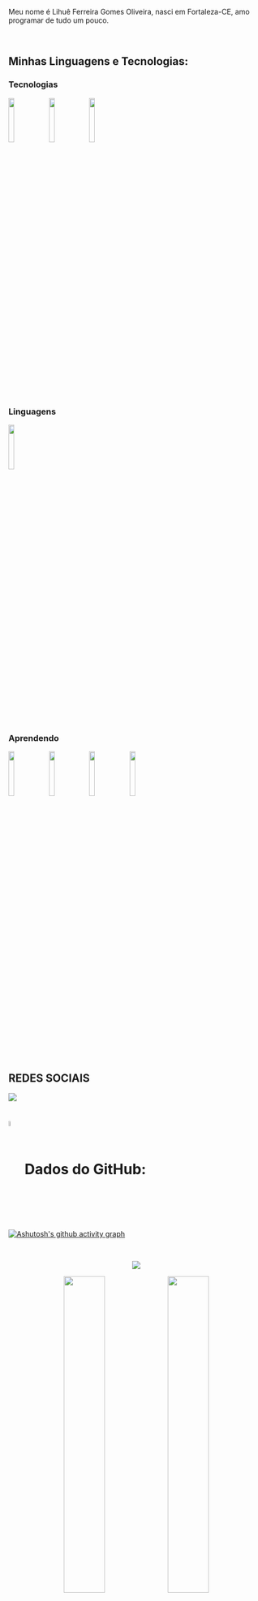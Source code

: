 <p>

  Meu nome é Lihuê Ferreira Gomes Oliveira, nasci em Fortaleza-CE, amo programar de tudo um pouco.
</p>
<br>

## Minhas Linguagens e Tecnologias:

### Tecnologias
<div>
  <img width=15% src="https://cdn.jsdelivr.net/gh/devicons/devicon/icons/arduino/arduino-original.svg"/>
  <img width=15% src="https://cdn.jsdelivr.net/gh/devicons/devicon/icons/html5/html5-original.svg"/>
  <img width=15% src="https://cdn.jsdelivr.net/gh/devicons/devicon/icons/vscode/vscode-original.svg"/>
</div>

### Linguagens
<div>
  <img width=15% src="https://cdn.jsdelivr.net/gh/devicons/devicon/icons/python/python-original.svg"/>
</div>

### Aprendendo
<div>
  <img width=15% src="https://cdn.jsdelivr.net/gh/devicons/devicon/icons/c/c-original.svg"/>
  <img width=15% src="https://cdn.jsdelivr.net/gh/devicons/devicon/icons/windows8/windows8-original.svg"/>
  <img width=15% src="https://cdn.jsdelivr.net/gh/devicons/devicon/icons/git/git-original.svg" />
  <img width=15% src="https://cdn.jsdelivr.net/gh/devicons/devicon/icons/markdown/markdown-original.svg" />
</div>

<br>

## REDES SOCIAIS

<a href="https://twitter.com/DAMU_TWIT"> 
  <img src="https://img.shields.io/twitter/url?url=https%3A%2F%2Ftwitter.com&logo=Twitter" 
  target="_blank">
</a>

<br>

# <img width=5% align="center" src="https://cdn-icons-png.flaticon.com/512/25/25231.png" />       Dados do GitHub:

[![Ashutosh's github activity graph](https://github-readme-activity-graph.vercel.app/graph?username=DAMULIHUE&bg_color=0d1117&color=0000FF&line=00BFFF&point=000080&area=true&hide_border=true)](https://github.com/ashutosh00710/github-readme-activity-graph)

<br>

<p align="center">
  <img src="https://github-profile-trophy.vercel.app/?username=DAMULIHUE&theme=tokyonight&row=2&no-bg=true&column=3&margin-w=15&margin-h=15" />
</p>

<div align="center">  
  <img width=40% align="center" src="http://github-profile-summary-cards.vercel.app/api/cards/stats?username=DAMULIHUE&theme=tokyonight" />
  <img width=40% align="center" src="http://github-profile-summary-cards.vercel.app/api/cards/repos-per-language?username=DAMULIHUE&theme=tokyonight" />
  <img width=60% align="center"  src="https://streak-stats.demolab.com?user=DAMULIHUE&theme=tokyonight&hide_border=true" />
</div>




